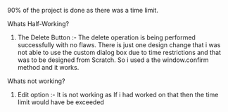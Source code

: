 90% of the project is done as there was a time limit.

Whats Half-Working?
1) The Delete Button :- The delete operation is being performed successfully with no flaws. There is just one design change that i was not able to use the custom dialog box due to time restrictions and that was to be designed from Scratch. So i used a the window.confirm method and it works.

Whats not working? 
1) Edit option :- It is not working as If i had worked on that then the time limit would have be exceeded
